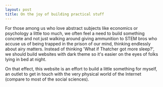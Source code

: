 ```yaml
---
layout: post
title: On the joy of building practical stuff
---
```


For those among us who love abstract subjects like economics or psychology a little too much, we often feel a need to build something concrete and not just walking around giving ammunition to STEM bros who accuse us of being trapped in the prison of our mind, thinking endlessly about airy matters. Instead of thinking 'What if Thatcher got more sleep?', we should build websites with dark theme so it's easier on the eyes of folks lying in bed at night.

On that effect, this website is an effort to build a little something for myself, an outlet to get in touch with the very physical world of the Internet (compare to most of the social sciences).